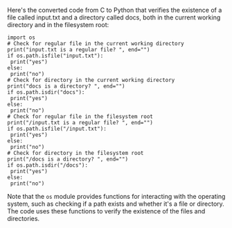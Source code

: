 Here's the converted code from C to Python that verifies the existence of a file called input.txt and a directory called docs, both in the current working directory and in the filesystem root:
```
import os
# Check for regular file in the current working directory
print("input.txt is a regular file? ", end="")
if os.path.isfile("input.txt"):
 print("yes")
else:
 print("no")
# Check for directory in the current working directory
print("docs is a directory? ", end="")
if os.path.isdir("docs"):
 print("yes")
else:
 print("no")
# Check for regular file in the filesystem root
print("/input.txt is a regular file? ", end="")
if os.path.isfile("/input.txt"):
 print("yes")
else:
 print("no")
# Check for directory in the filesystem root
print("/docs is a directory? ", end="")
if os.path.isdir("/docs"):
 print("yes")
else:
 print("no")
```
Note that the `os` module provides functions for interacting with the operating system, such as checking if a path exists and whether it's a file or directory. The code uses these functions to verify the existence of the files and directories.

